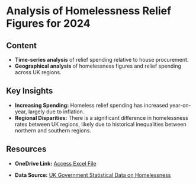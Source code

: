 # Analysis of Homelessness Relief Figures for 2024

## Content

- **Time-series analysis** of relief spending relative to house procurement.
- **Geographical analysis** of homelessness figures and relief spending across UK regions.

## Key Insights

- **Increasing Spending:** Homeless relief spending has increased year-on-year, largely due to inflation.
- **Regional Disparities:** There is a significant difference in homelessness rates between UK regions, likely due to historical inequalities between northern and southern regions.

## Resources

- **OneDrive Link:**
  [Access Excel File](https://onedrive.live.com/personal/c88ea4021b131a70/_layouts/15/Doc.aspx?resid=C88EA4021B131A70!s4ba9686b3553450bb4dc9e1c5d18dffe&cid=c88ea4021b131a70&migratedtospo=true&app=Excel)

- **Data Source:**
  [UK Government Statistical Data on Homelessness](https://www.gov.uk/government/statistical-data-sets/live-tables-on-homelessness)
